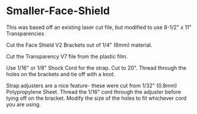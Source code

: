 # Smaller-Face-Shield

This was based off an existing laser cut file, but modified to use 8-1/2" x 11" Transparencies 

Cut the Face Shield V2 Brackets out of 1/4" (6mm) material.

Cut the Transparency V7 file from the plastic film.

Use 1/16" or 1/8" Shock Cord for the strap.  Cut to 20".  Thread through the holes on the brackets and tie off with a knot.  

Strap adjusters are a nice feature- these were cut from 1/32" (0.8mm) Polypropylene Sheet.  Thread the 1/16" cord through the adjuster before tying off on the bracket.  Modify the size of the holes to fit whichever cord you are using.
